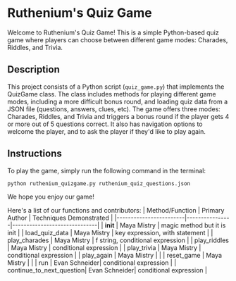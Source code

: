 # Ruthenium's Quiz Game

Welcome to Ruthenium's Quiz Game! This is a simple Python-based quiz game where players can choose between different game modes: Charades, Riddles, and Trivia.

## Description

This project consists of a Python script (`quiz_game.py`) that implements the QuizGame class. The class includes methods for playing different game modes, including a more difficult bonus round, and loading quiz data from a JSON file (questions, answers, clues, etc). The game offers three modes: Charades, Riddles, and Trivia and triggers a bonus round if the player gets 4 or more out of 5 questions correct. It also has navigation options to welcome the player, and to ask the player if they'd like to play again.

## Instructions

To play the game, simply run the following command in the terminal:

```bash
python ruthenium_quizgame.py ruthenium_quiz_questions.json
```

We hope you enjoy our game!

Here's a list of our functions and contributors:
| Method/Function        | Primary Author | Techniques Demonstrated      |
|------------------------|----------------|------------------------------|
| __init__               | Maya Mistry   | magic method but it is init |
| load_quiz_data         | Maya Mistry   | key expression, with statement |
| play_charades          | Maya Mistry   | f string, conditional expression |
| play_riddles           | Maya Mistry   | conditional expression       |
| play_trivia            | Maya Mistry   | conditional expression       |
| play_again             | Maya Mistry   |                              |
| reset_game             | Maya Mistry   |                              |
| run                    | Evan Schneider| conditional expression       |
| continue_to_next_question| Evan Schneider| conditional expression       |
